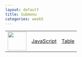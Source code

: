 ```yaml
---
layout: default
title: Submenu
categories: week5
---
```


<table>
    <tr>
        <td><img src="{{site.baseurl}}//images/penguin500x500.png" height="60" title="Submenu" alt=""></td>
        <td><a href="{{site.baseurl}}/week5/2022/09/23/javascript.html">JavaScript</a></td>
        <td><a href="{{site.baseurl}}/week5/2022/09/23/htmljavascripttable.html">Table</a></td>
    </tr>
</table>